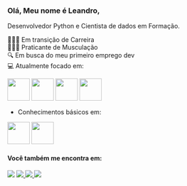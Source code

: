 ### Olá, Meu nome é Leandro,
Desenvolvedor Python e
Cientista de dados em Formação.

💁🏽‍♂ Em transição de Carreira<br>
🏋🏻‍♂ Praticante de Musculação<br>
🔍 Em busca do meu primeiro emprego dev<br>
💻 Atualmente focado em:<br>

<div display = 'inline'>
<img width = '50' height = '50' src="https://cdn.jsdelivr.net/gh/devicons/devicon/icons/python/python-original.svg" /> 
<img width = '50' height = '50' src="https://cdn.jsdelivr.net/gh/devicons/devicon/icons/r/r-original.svg" />
<img width = '50' height = '50' src="https://cdn.jsdelivr.net/gh/devicons/devicon/icons/mysql/mysql-original-wordmark.svg" />
<img width = '50' height = '50' src="https://cdn.jsdelivr.net/gh/devicons/devicon/icons/javascript/javascript-original.svg" />
</div>

                            
- Conhecimentos básicos em:

<div display = 'inline'>
<img width = '50' height = '50'src="https://cdn.jsdelivr.net/gh/devicons/devicon/icons/html5/html5-original.svg" />
<img width = '50' height = '50' src="https://cdn.jsdelivr.net/gh/devicons/devicon/icons/css3/css3-original.svg" />
</div>

#### Você também me encontra em:
<div display = 'inline'>
 <a href = https://www.facebook.com/leandromorelli.adv?mibextid=ZbWKwL>
  <img src="https://img.shields.io/badge/Facebook-1877F2?style=for-the-badge&logo=facebook&logoColor=white"/></a> 
<a href = https://www.instagram.com/leandromorelli.dev.py/>
  <img src="https://img.shields.io/badge/Instagram-E4405F?style=for-the-badge&logo=instagram&logoColor=white"/> </a> 
<a href = https://linkedin.com/in/leandro-coneglian-morelli-22aab34b>
  <img src="https://img.shields.io/badge/LinkedIn-0077B5?style=for-the-badge&logo=linkedin&logoColor=white"/> </a> 
<a href = https://wa.me/5514981129534>
  <img src="https://img.shields.io/badge/WhatsApp-25D366?style=for-the-badge&logo=whatsapp&logoColor=white"/> </a> 
